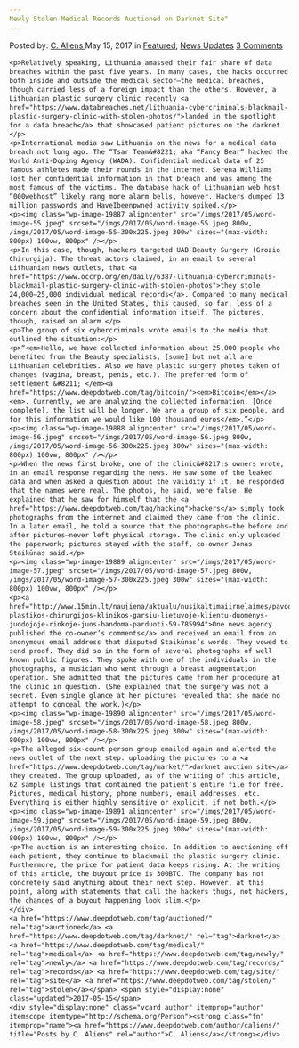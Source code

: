 ```yaml
---
Newly Stolen Medical Records Auctioned on Darknet Site"
---
```

<article class="post-listing post-19881 post type-post status-publish format-standard has-post-thumbnail hentry  tag-auctioned tag-darknet tag-medical tag-newly tag-records tag-site tag-stolen">
    <div class="post-inner">
        <span>Posted by: <a href="https://www.deepdotweb.com/author/caliens/" title="">C. Aliens </a></span>
    <span>May 15, 2017</span>
    <span>in <a href="https://www.deepdotweb.com/category/deepdot-news/" rel="category tag">Featured</a>, <a href="https://www.deepdotweb.com/category/news-updates/" rel="category tag">News Updates</a></span>
    <span><a href="https://www.deepdotweb.com/2017/05/15/newly-stolen-medical-records-auctioned-darknet-site/#comments">3 Comments</a></span>
    </p>
    <div class="clear"></div>
    
    <p>Relatively speaking, Lithuania amassed their fair share of data breaches within the past five years. In many cases, the hacks occurred both inside and outside the medical sector—the medical breaches, though carried less of a foreign impact than the others. However, a Lithuanian plastic surgery clinic recently <a href="https://www.databreaches.net/lithuania-cybercriminals-blackmail-plastic-surgery-clinic-with-stolen-photos/">landed in the spotlight for a data breach</a> that showcased patient pictures on the darknet.</p>
    <p>International media saw Lithuania on the news for a medical data breach not long ago. The “Tsar Team&#8221; aka “Fancy Bear“ hacked the World Anti-Doping Agency (WADA). Confidential medical data of 25 famous athletes made their rounds in the internet. Serena Williams lost her confidential information in that breach and was among the most famous of the victims. The database hack of Lithuanian web host “000webhost” likely rang more alarm bells, however. Hackers dumped 13 million passwords and HaveIbeenpwned activity spiked.</p>
    <p><img class="wp-image-19887 aligncenter" src="/imgs/2017/05/word-image-55.jpeg" srcset="/imgs/2017/05/word-image-55.jpeg 800w, /imgs/2017/05/word-image-55-300x225.jpeg 300w" sizes="(max-width: 800px) 100vw, 800px" /></p>
    <p>In this case, though, hackers targeted UAB Beauty Surgery (Grozio Chirurgija). The threat actors claimed, in an email to several Lithuanian news outlets, that <a href="https://www.occrp.org/en/daily/6387-lithuania-cybercriminals-blackmail-plastic-surgery-clinic-with-stolen-photos">they stole 24,000–25,000 individual medical records</a>. Compared to many medical breaches seen in the United States, this caused, so far, less of a concern about the confidential information itself. The pictures, though, raised an alarm.</p>
    <p>The group of six cybercriminals wrote emails to the media that outlined the situation:</p>
    <p>“<em>Hello, we have collected information about 25,000 people who benefited from the Beauty specialists, [some] but not all are Lithuanian celebrities. Also we have plastic surgery photos taken of changes (vagina, breast, penis, etc.). The preferred form of settlement &#8211; </em><a href="https://www.deepdotweb.com/tag/bitcoin/"><em>Bitcoin</em></a><em>. Currently, we are analyzing the collected information. [Once complete], the list will be longer. We are a group of six people, and for this information we would like 100 thousand euros</em>.”</p>
    <p><img class="wp-image-19888 aligncenter" src="/imgs/2017/05/word-image-56.jpeg" srcset="/imgs/2017/05/word-image-56.jpeg 800w, /imgs/2017/05/word-image-56-300x225.jpeg 300w" sizes="(max-width: 800px) 100vw, 800px" /></p>
    <p>When the news first broke, one of the clinic&#8217;s owners wrote, in an email response regarding the news. He saw some of the leaked data and when asked a question about the validity if it, he responded that the names were real. The photos, he said, were false. He explained that he saw for himself that the <a href="https://www.deepdotweb.com/tag/hacking">hackers</a> simply took photographs from the internet and claimed they came from the clinic. In a later email, he told a source that the photographs—the before and after pictures—never left physical storage. The clinic only uploaded the paperwork; pictures stayed with the staff, co-owner Jonas Staikūnas said.</p>
    <p><img class="wp-image-19889 aligncenter" src="/imgs/2017/05/word-image-57.jpeg" srcset="/imgs/2017/05/word-image-57.jpeg 800w, /imgs/2017/05/word-image-57-300x225.jpeg 300w" sizes="(max-width: 800px) 100vw, 800px" /></p>
    <p><a href="http://www.15min.lt/naujiena/aktualu/nusikaltimaiirnelaimes/pavogti-plastikos-chirurgijos-klinikos-garsiu-lietuvoje-klientu-duomenys-juodojoje-rinkoje-juos-bandoma-parduoti-59-785994">One news agency published the co-owner’s comments</a> and received an email from an anonymous email address that disputed Staikūnas’s words. They vowed to send proof. They did so in the form of several photographs of well known public figures. They spoke with one of the individuals in the photographs, a musician who went through a breast augmentation operation. She admitted that the pictures came from her procedure at the clinic in question. (She explained that the surgery was not a secret. Even single glance at her pictures revealed that she made no attempt to conceal the work.)</p>
    <p><img class="wp-image-19890 aligncenter" src="/imgs/2017/05/word-image-58.jpeg" srcset="/imgs/2017/05/word-image-58.jpeg 800w, /imgs/2017/05/word-image-58-300x225.jpeg 300w" sizes="(max-width: 800px) 100vw, 800px" /></p>
    <p>The alleged six-count person group emailed again and alerted the news outlet of the next step: uploading the pictures to a <a href="https://www.deepdotweb.com/tag/market/">darknet auction site</a> they created. The group uploaded, as of the writing of this article, 62 sample listings that contained the patient’s entire file for free. Pictures, medical history, phone numbers, email addresses, etc. Everything is either highly sensitive or explicit, if not both.</p>
    <p><img class="wp-image-19891 aligncenter" src="/imgs/2017/05/word-image-59.jpeg" srcset="/imgs/2017/05/word-image-59.jpeg 800w, /imgs/2017/05/word-image-59-300x225.jpeg 300w" sizes="(max-width: 800px) 100vw, 800px" /></p>
    <p>The auction is an interesting choice. In addition to auctioning off each patient, they continue to blackmail the plastic surgery clinic. Furthermore​, the price for patient data keeps rising. At the writing of this article, the buyout price is 300BTC. The company has not concretely said anything about their next step. However, at this point, along with statements that call the hackers thugs, not hackers, the chances of a buyout happening look slim.</p>
    </div>
    <a href="https://www.deepdotweb.com/tag/auctioned/" rel="tag">auctioned</a> <a href="https://www.deepdotweb.com/tag/darknet/" rel="tag">darknet</a> <a href="https://www.deepdotweb.com/tag/medical/" rel="tag">medical</a> <a href="https://www.deepdotweb.com/tag/newly/" rel="tag">newly</a> <a href="https://www.deepdotweb.com/tag/records/" rel="tag">records</a> <a href="https://www.deepdotweb.com/tag/site/" rel="tag">site</a> <a href="https://www.deepdotweb.com/tag/stolen/" rel="tag">stolen</a></span> <span style="display:none" class="updated">2017-05-15</span>
    <div style="display:none" class="vcard author" itemprop="author" itemscope itemtype="http://schema.org/Person"><strong class="fn" itemprop="name"><a href="https://www.deepdotweb.com/author/caliens/" title="Posts by C. Aliens" rel="author">C. Aliens</a></strong></div>
    
